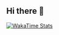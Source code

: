 ## Hi there 👋

[![WakaTime Stats](https://wakatime.com/share/@ryfoje/9f66c049-25cd-47fd-82ac-fa300cf5a64c.svg)](https://wakatime.com/@ryfoje)
